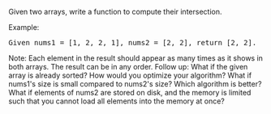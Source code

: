 Given two arrays, write a function to compute their intersection.

Example:
<pre>
Given nums1 = [1, 2, 2, 1], nums2 = [2, 2], return [2, 2].
</pre>
Note:
Each element in the result should appear as many times as it shows in both arrays.
The result can be in any order.
Follow up:
What if the given array is already sorted? How would you optimize your algorithm?
What if nums1's size is small compared to nums2's size? Which algorithm is better?
What if elements of nums2 are stored on disk, and the memory is limited such that you cannot load all elements into the memory at once?
